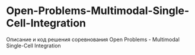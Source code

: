 # Open-Problems-Multimodal-Single-Cell-Integration
Описание и код решения соревнования Open Problems - Multimodal Single-Cell Integration
